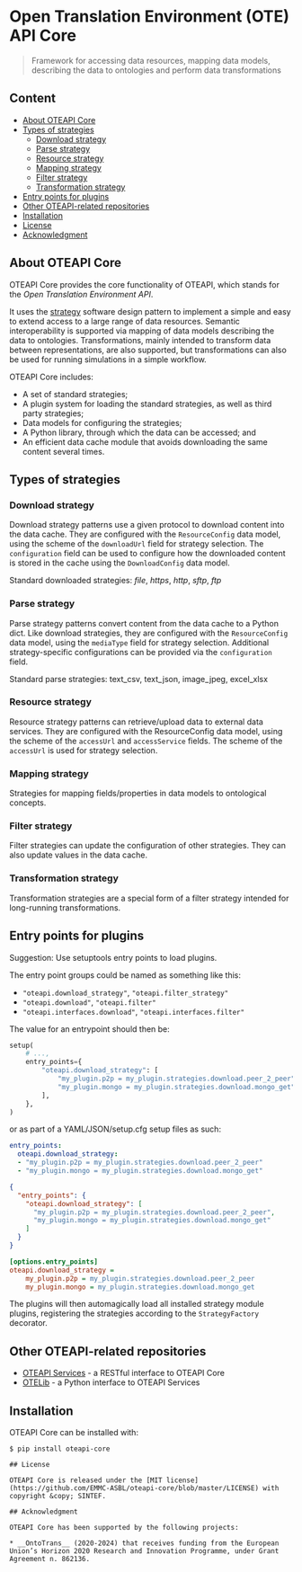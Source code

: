 # Open Translation Environment (OTE) API Core

> Framework for accessing data resources, mapping data models, describing the data to ontologies and perform data transformations

## Content

* [About OTEAPI Core](#about-oteapi-core)
* [Types of strategies](#types-of-strategies)
  * [Download strategy](#download-strategy)
  * [Parse strategy](#parse-strategy)
  * [Resource strategy](#resource-strategy)
  * [Mapping strategy](#mappping-strategy)
  * [Filter strategy](#filter-strategy)
  * [Transformation strategy](#transformation-strategy)
* [Entry points for plugins](#entry-points-for-plugins)
* [Other OTEAPI-related repositories](#other-oteapi-related-repositories)
* [Installation](#installation)
* [License](#license)
* [Acknowledgment](#acknowledgement)


## About OTEAPI Core

OTEAPI Core provides the core functionality of OTEAPI, which stands for the *Open Translation Environment API*.


It uses the [strategy](https://en.wikipedia.org/wiki/Strategy_pattern) software design pattern to implement a simple and easy to extend access to a large range of data resources.
Semantic interoperability is supported via mapping of data models describing the data to ontologies.
Transformations, mainly intended to transform data between representations, are also supported, but transformations can also be used for running simulations in a simple workflow.

OTEAPI Core includes:
- A set of standard strategies;
- A plugin system for loading the standard strategies, as well as third party strategies;
- Data models for configuring the strategies;
- A Python library, through which the data can be accessed; and
- An efficient data cache module that avoids downloading the same content several times.


## Types of strategies

### Download strategy

Download strategy patterns use a given protocol to download content into the data cache.
They are configured with the `ResourceConfig` data model, using the scheme of the `downloadUrl` field for strategy selection. 
The `configuration` field can be used to configure how the downloaded content is stored in the cache using the `DownloadConfig` data model.

Standard downloaded strategies: *file*, *https*, *http*, *sftp*, *ftp*


### Parse strategy

Parse strategy patterns convert content from the data cache to a Python dict.
Like download strategies, they are configured with the `ResourceConfig` data model, using the `mediaType` field for strategy selection.
Additional strategy-specific configurations can be provided via the `configuration` field.

Standard parse strategies: text_csv, text_json, image_jpeg, excel_xlsx


### Resource strategy
Resource strategy patterns can retrieve/upload data to external data services.  They are configured with the ResourceConfig data model, using the scheme of the `accessUrl` and `accessService` fields.  The scheme of the `accessUrl` is used for strategy selection.


### Mapping strategy
Strategies for mapping fields/properties in data models to ontological concepts.


### Filter strategy
Filter strategies can update the configuration of other strategies.  They can also update values in the data cache.


### Transformation strategy

Transformation strategies are a special form of a filter strategy intended for long-running transformations.

## Entry points for plugins

Suggestion: Use setuptools entry points to load plugins.

The entry point groups could be named as something like this:

- `"oteapi.download_strategy"`, `"oteapi.filter_strategy"`
- `"oteapi.download"`, `"oteapi.filter"`
- `"oteapi.interfaces.download"`, `"oteapi.interfaces.filter"`

The value for an entrypoint should then be:

```python
setup(
    # ...,
    entry_points={
        "oteapi.download_strategy": [
            "my_plugin.p2p = my_plugin.strategies.download.peer_2_peer",
            "my_plugin.mongo = my_plugin.strategies.download.mongo_get",
        ],
    },
)
```

or as part of a YAML/JSON/setup.cfg setup files as such:

```yaml
entry_points:
  oteapi.download_strategy:
  - "my_plugin.p2p = my_plugin.strategies.download.peer_2_peer"
  - "my_plugin.mongo = my_plugin.strategies.download.mongo_get"
```

```json
{
  "entry_points": {
    "oteapi.download_strategy": [
      "my_plugin.p2p = my_plugin.strategies.download.peer_2_peer",
      "my_plugin.mongo = my_plugin.strategies.download.mongo_get"
    ]
  }
}
```

```ini
[options.entry_points]
oteapi.download_strategy =
    my_plugin.p2p = my_plugin.strategies.download.peer_2_peer
    my_plugin.mongo = my_plugin.strategies.download.mongo_get
```

The plugins will then automagically load all installed strategy module plugins, registering the strategies according to the `StrategyFactory` decorator.

## Other OTEAPI-related repositories

* [OTEAPI Services](https://github.com/EMMC-ASBL/oteapi-services) - a RESTful interface to OTEAPI Core
* [OTELib](https://github.com/EMMC-ASBL/oteapi-services) - a Python interface to OTEAPI Services

## Installation

OTEAPI Core can be installed with:

```console
$ pip install oteapi-core

## License

OTEAPI Core is released under the [MIT license](https://github.com/EMMC-ASBL/oteapi-core/blob/master/LICENSE) with copyright &copy; SINTEF.

## Acknowledgment

OTEAPI Core has been supported by the following projects:

* __OntoTrans__ (2020-2024) that receives funding from the European Union’s Horizon 2020 Research and Innovation Programme, under Grant Agreement n. 862136.
